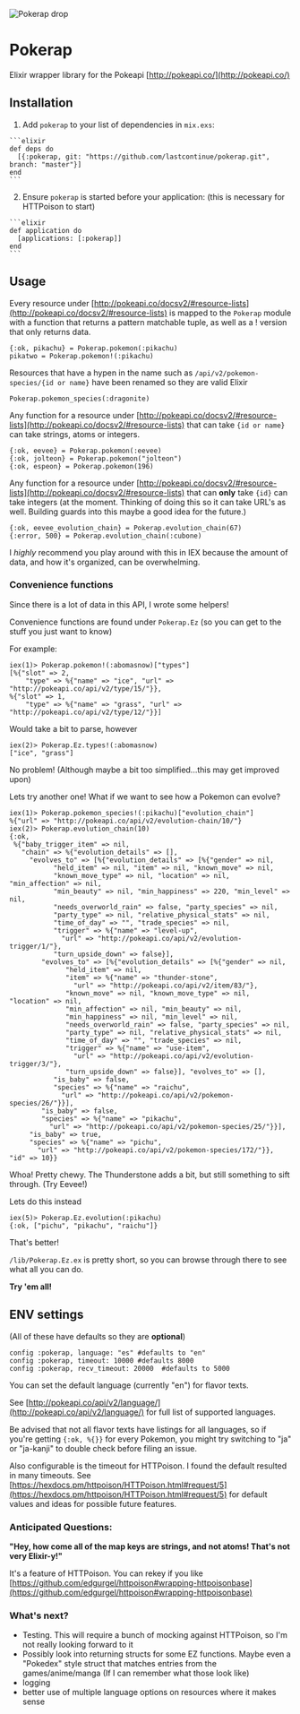 ![Pokerap drop](https://cloud.githubusercontent.com/assets/20746446/19466862/6f4aa2d0-94d3-11e6-94be-a3df4f22e83d.png)

# Pokerap

Elixir wrapper library for the Pokeapi [http://pokeapi.co/](http://pokeapi.co/)

## Installation

  1. Add `pokerap` to your list of dependencies in `mix.exs`:

    ```elixir
    def deps do
      [{:pokerap, git: "https://github.com/lastcontinue/pokerap.git", branch: "master"}]
    end
    ```

  2. Ensure `pokerap` is started before your application: (this is necessary for HTTPoison to start)

    ```elixir
    def application do
      [applications: [:pokerap]]
    end
    ```

## Usage
Every resource under [http://pokeapi.co/docsv2/#resource-lists](http://pokeapi.co/docsv2/#resource-lists) is mapped to the `Pokerap` module with a function that returns a pattern matchable tuple, as well as a ! version that only returns data.

	{:ok, pikachu} = Pokerap.pokemon(:pikachu)
	pikatwo = Pokerap.pokemon!(:pikachu)

Resources that have a hypen in the name such as `/api/v2/pokemon-species/{id or name}` have been renamed so they are valid Elixir

	Pokerap.pokemon_species(:dragonite)

Any function for a resource under [http://pokeapi.co/docsv2/#resource-lists](http://pokeapi.co/docsv2/#resource-lists) that can take `{id or name}` can take strings, atoms or integers.

	{:ok, eevee} = Pokerap.pokemon(:eevee)
	{:ok, jolteon} = Pokerap.pokemon("jolteon")
	{:ok, espeon} = Pokerap.pokemon(196)

Any function for a resource under [http://pokeapi.co/docsv2/#resource-lists](http://pokeapi.co/docsv2/#resource-lists) that can **only** take `{id}` can take integers (at the moment. Thinking of doing this so it can take URL's as well. Building guards into this maybe a good idea
for the future.)

	{:ok, eevee_evolution_chain} = Pokerap.evolution_chain(67)
	{:error, 500} = Pokerap.evolution_chain(:cubone)

I _highly_ recommend you play around with this in IEX because the amount of data, and how it's organized, can
be overwhelming.

### Convenience functions
Since there is a lot of data in this API, I wrote some helpers!

Convenience functions are found under `Pokerap.Ez` (so you can get to the stuff you just want to know)

For example:

	iex(1)> Pokerap.pokemon!(:abomasnow)["types"]
	[%{"slot" => 2,
		"type" => %{"name" => "ice", "url" => "http://pokeapi.co/api/v2/type/15/"}},
 	%{"slot" => 1,
   		"type" => %{"name" => "grass", "url" => "http://pokeapi.co/api/v2/type/12/"}}]

Would take a bit to parse, however

	iex(2)> Pokerap.Ez.types!(:abomasnow)
	["ice", "grass"]

No problem! (Although maybe a bit too simplified...this may get improved upon)

Lets try another one! What if we want to see how a Pokemon can evolve?

	iex(1)> Pokerap.pokemon_species!(:pikachu)["evolution_chain"]
	%{"url" => "http://pokeapi.co/api/v2/evolution-chain/10/"}
	iex(2)> Pokerap.evolution_chain(10)
	{:ok,
	 %{"baby_trigger_item" => nil,
	   "chain" => %{"evolution_details" => [],
	     "evolves_to" => [%{"evolution_details" => [%{"gender" => nil,
	           "held_item" => nil, "item" => nil, "known_move" => nil,
	           "known_move_type" => nil, "location" => nil, "min_affection" => nil,
	           "min_beauty" => nil, "min_happiness" => 220, "min_level" => nil,
	           "needs_overworld_rain" => false, "party_species" => nil,
	           "party_type" => nil, "relative_physical_stats" => nil,
	           "time_of_day" => "", "trade_species" => nil,
	           "trigger" => %{"name" => "level-up",
	             "url" => "http://pokeapi.co/api/v2/evolution-trigger/1/"},
	           "turn_upside_down" => false}],
	        "evolves_to" => [%{"evolution_details" => [%{"gender" => nil,
	              "held_item" => nil,
	              "item" => %{"name" => "thunder-stone",
	                "url" => "http://pokeapi.co/api/v2/item/83/"},
	              "known_move" => nil, "known_move_type" => nil, "location" => nil,
	              "min_affection" => nil, "min_beauty" => nil,
	              "min_happiness" => nil, "min_level" => nil,
	              "needs_overworld_rain" => false, "party_species" => nil,
	              "party_type" => nil, "relative_physical_stats" => nil,
	              "time_of_day" => "", "trade_species" => nil,
	              "trigger" => %{"name" => "use-item",
	                "url" => "http://pokeapi.co/api/v2/evolution-trigger/3/"},
	              "turn_upside_down" => false}], "evolves_to" => [],
	           "is_baby" => false,
	           "species" => %{"name" => "raichu",
	             "url" => "http://pokeapi.co/api/v2/pokemon-species/26/"}}],
	        "is_baby" => false,
	        "species" => %{"name" => "pikachu",
	          "url" => "http://pokeapi.co/api/v2/pokemon-species/25/"}}],
	     "is_baby" => true,
	     "species" => %{"name" => "pichu",
	       "url" => "http://pokeapi.co/api/v2/pokemon-species/172/"}}, "id" => 10}}
Whoa! Pretty chewy. The Thunderstone adds a bit, but still something to sift through. (Try Eevee!)

Lets do this instead

	iex(5)> Pokerap.Ez.evolution(:pikachu)
	{:ok, ["pichu", "pikachu", "raichu"]}

That's better!

`/lib/Pokerap.Ez.ex` is pretty short, so you can browse through there to see what all you can do.

**Try 'em all!**
## ENV settings
(All of these have defaults so they are **optional**)

	config :pokerap, language: "es" #defaults to "en"
	config :pokerap, timeout: 10000 #defaults 8000
    config :pokerap, recv_timeout: 20000  #defaults to 5000

You can set the default language (currently "en") for flavor texts.

See [http://pokeapi.co/api/v2/language/](http://pokeapi.co/api/v2/language/) for full list of supported languages.

Be advised that not all flavor texts have listings for
all languages, so if you're getting `{:ok, %{}}` for every Pokemon, you might try
switching to "ja" or "ja-kanji" to double check before filing an issue.

Also configurable is the timeout for HTTPoison. I found the default resulted in many timeouts. See [https://hexdocs.pm/httpoison/HTTPoison.html#request/5](https://hexdocs.pm/httpoison/HTTPoison.html#request/5) for default values and ideas for possible future features.


### Anticipated Questions:

**"Hey, how come all of the map keys are strings, and not atoms! That's not very Elixir-y!"**

It's a feature of HTTPoison. You can rekey if you like [https://github.com/edgurgel/httpoison#wrapping-httpoisonbase](https://github.com/edgurgel/httpoison#wrapping-httpoisonbase)

### What's next?
* Testing. This will require a bunch of mocking against HTTPoison, so I'm not really looking forward to it
* Possibly look into returning structs for some EZ functions. Maybe even a "Pokedex" style struct that matches entries from the games/anime/manga (If I can remember what those look like)
* logging
* better use of multiple language options on resources where it makes sense
